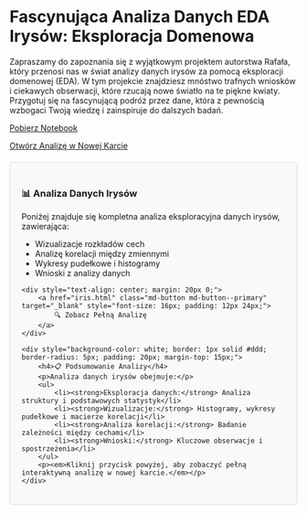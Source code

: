 # Fascynująca Analiza Danych EDA Irysów: Eksploracja Domenowa

Zapraszamy do zapoznania się z wyjątkowym projektem autorstwa Rafała, który przenosi nas w świat analizy danych irysów za pomocą eksploracji domenowej (EDA). W tym projekcie znajdziesz mnóstwo trafnych wniosków i ciekawych obserwacji, które rzucają nowe światło na te piękne kwiaty. Przygotuj się na fascynującą podróż przez dane, która z pewnością wzbogaci Twoją wiedzę i zainspiruje do dalszych badań.

<a href="Iris.ipynb" class="md-button md-button--primary">Pobierz Notebook</a>

<a href="iris.html" class="md-button md-button--primary" target="_blank">Otwórz Analizę w Nowej Karcie</a>

<div style="margin-top: 20px; padding: 20px; background-color: #f8f9fa; border-radius: 5px; border: 1px solid #ddd;">
    <h3>📊 Analiza Danych Irysów</h3>
    <p>Poniżej znajduje się kompletna analiza eksploracyjna danych irysów, zawierająca:</p>
    <ul>
        <li>Wizualizacje rozkładów cech</li>
        <li>Analizę korelacji między zmiennymi</li>
        <li>Wykresy pudełkowe i histogramy</li>
        <li>Wnioski z analizy danych</li>
    </ul>
    
    <div style="text-align: center; margin: 20px 0;">
        <a href="iris.html" class="md-button md-button--primary" target="_blank" style="font-size: 16px; padding: 12px 24px;">
            🔍 Zobacz Pełną Analizę
        </a>
    </div>
    
    <div style="background-color: white; border: 1px solid #ddd; border-radius: 5px; padding: 20px; margin-top: 15px;">
        <h4>📋 Podsumowanie Analizy</h4>
        <p>Analiza danych irysów obejmuje:</p>
        <ul>
            <li><strong>Eksploracja danych:</strong> Analiza struktury i podstawowych statystyk</li>
            <li><strong>Wizualizacje:</strong> Histogramy, wykresy pudełkowe i macierze korelacji</li>
            <li><strong>Analiza korelacji:</strong> Badanie zależności między cechami</li>
            <li><strong>Wnioski:</strong> Kluczowe obserwacje i spostrzeżenia</li>
        </ul>
        <p><em>Kliknij przycisk powyżej, aby zobaczyć pełną interaktywną analizę w nowej karcie.</em></p>
    </div>
</div>